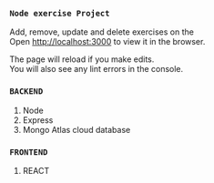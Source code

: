 ### `Node exercise Project`

Add, remove, update and delete exercises on the <br />
Open [http://localhost:3000](http://localhost:3000) to view it in the browser.

The page will reload if you make edits.<br />
You will also see any lint errors in the console.

### `BACKEND`

1. Node
2. Express
3. Mongo Atlas cloud database

### `FRONTEND`

1. REACT
